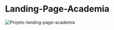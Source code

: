 # Landing-Page-Academia
![Projeto-landing-page-academia](https://github.com/user-attachments/assets/1ad59512-af21-431a-9fc2-daf6c7719af2)
